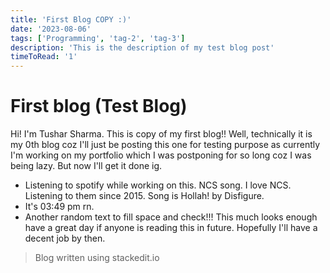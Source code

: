 ```yaml
---
title: 'First Blog COPY :)'
date: '2023-08-06'
tags: ['Programming', 'tag-2', 'tag-3']
description: 'This is the description of my test blog post'
timeToRead: '1'
---
```


# First blog (Test Blog)

Hi! I'm Tushar Sharma. This is copy of my first blog!! Well, technically it is my 0th blog coz I'll just be posting this one for testing purpose as currently I'm working on my portfolio which I was postponing for so long coz I was being lazy. But now I'll get it done ig.

- Listening to spotify while working on this. NCS song. I love NCS. Listening to them since 2015. Song is Hollah! by Disfigure.
- It's 03:49 pm rn.
- Another random text to fill space and check!!!
This much looks enough have a great day if anyone is reading this in future. Hopefully I'll have a decent job by then.

> Blog written using stackedit.io
